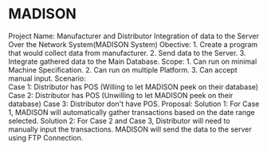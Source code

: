 # MADISON
Project Name: Manufacturer and Distributor Integration of data to the Server Over the Network System(MADISON System)
Obective: 	1. Create a program that would collect data from manufacturer.
			2. Send data to the Server.
			3. Integrate gathered data to the Main Database.
Scope:		1. Can run on minimal Machine Specification.
			2. Can run on multiple Platform.
			3. Can accept manual input.
Scenario:	
			Case 1:	Distributor has POS (Willing to let MADISON peek on their database)
			Case 2:	Distributor has POS (Unwilling to let MADISON peek on their database)
			Case 3: Distributor don't have POS.
Proposal:
			Solution 1: For Case 1, MADISON will automatically gather transactions based on the date range selected.
			Solution 2: For Case 2 and Case 3, Distributor will need to manually input the transactions.
			MADISON will send the data to the server using FTP Connection.
